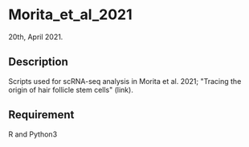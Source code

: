 Morita_et_al_2021
====
20th, April 2021. 

## Description

Scripts used for scRNA-seq analysis in Morita et al. 2021; "Tracing the origin of hair follicle stem cells" (link).

## Requirement

R and Python3



